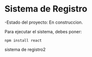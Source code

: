 <h1>Sistema de Registro</h1>

-Estado del proyecto: En construccion.

Para ejecutar el sistema, debes poner:

```npm install react```


sistema de registro2
